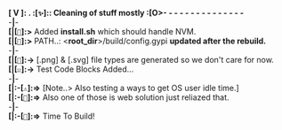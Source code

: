 **[ V ]: . :[` ✨ `]:: Cleaning of stuff mostly  :[O>- - - - - - - - - - - - - - -**     
 -**|**-   
 **[|[` 💎 `]:>**  Added **install.sh** which should handle NVM.    
 **[|[` 🔷 `]:>**  PATH..: <**root_dir**>/build/config.gypi <??> **updated after the rebuild.**      
 -**|**-   
**[|[` 🎨 `]:->**  [.png] & [.svg] file types are generated so we don't care for now.     
**[|[` ☑️ `]:->**  Test Code Blocks Added...     
 -**|**-   
**[|:-[` ⚠️ `]:=>**  [Note..> Also testing a ways to get OS user idle time.]        
**[|:-[` 🚩 `]:=>**  Also one of those is web solution just reliazed that.    
 -**|**-    
**[|:-[` 🙈 `]:=>**  Time To Build!    
